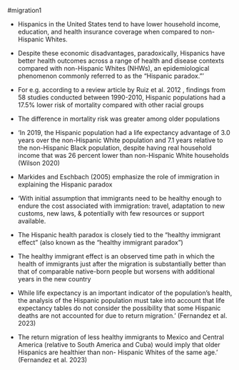 #migration1 
-  Hispanics in the United States tend to have lower household income, education, and health insurance coverage when compared to non-Hispanic Whites.
- Despite these economic disadvantages, paradoxically, Hispanics have better health outcomes across a range of health and disease contexts compared with non-Hispanic Whites (NHWs), an epidemiological phenomenon commonly referred to as the “Hispanic paradox.”’
- For e.g. according to a review article by Ruiz et al. 2012 , findings from 58 studies conducted between 1990-2010, Hispanic populations had a 17.5% lower risk of mortality compared with other racial groups
- The difference in mortality risk was greater among older populations
- ‘In 2019, the Hispanic population had a life expectancy advantage of 3.0 years over the non-Hispanic White population and 7.1 years relative to the non-Hispanic Black population, despite having real household income that was 26 percent lower than non-Hispanic White households (Wilson 2020)



- Markides and Eschbach (2005) emphasize the role of immigration in explaining the Hispanic paradox
- ‘With initial assumption that immigrants need to be healthy enough to endure the cost associated with immigration: travel, adaptation to new customs, new laws, & potentially with few resources or support available.
- The Hispanic health paradox is closely tied to the “healthy immigrant effect” (also known as the “healthy immigrant paradox”)
- The healthy immigrant effect is an observed time path in which the health of immigrants just after the migration is substantially better than that of comparable native-born people but worsens with additional years in the new country


- While life expectancy is an important indicator of the population’s health, the analysis of the Hispanic population must take into account that life expectancy tables do not consider the possibility that some Hispanic deaths are not accounted for due to return migration.’ (Fernandez et al. 2023)
- The return migration of less healthy immigrants to Mexico and Central America (relative to South America and Cuba) would imply that older Hispanics are healthier than non- Hispanic Whites of the same age.’ (Fernandez et al. 2023)

